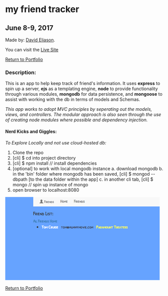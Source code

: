 # my friend tracker
## June 8-9, 2017
Made by: [David Eliason](http://www.davethemaker.com).

You can visit the [Live Site](https://myfriendtracker.herokuapp.com/)

[Return to Portfolio](https://davideliason.github.io/)

### Description:

This is an app to help keep track of friend's information. It uses **express** to spin up a server, **ejs** as a templating engine, **node** to provide functionality through various modules, **mongodb** for data persistence, and **mongoose** to assist with working with the db in terms of models and Schemas.

*This app works to adopt MVC principles by seperating out the models, views, and controllers. The modular approach is also seen through the use of creating node modules where possible and dependency injection.*

#### Nerd Kicks and Giggles:
*To Explore Locally and not use cloud-hosted db:*

1. Clone the repo
2. [cli] $ cd into project directory
3. [cli] $ npm install   // install dependencies
4. [optional] to work with local mongodb instance
  a. download mongodb
  b. in the 'bin' folder where mongodb has been saved, [cli] $ mongod --dbpath [to the data folder within the app]
  c. in another cli tab, [cli] $ mongo // spin up instance of mongo
5. open browser to localhost:8080

![Friend Tracker](./friend_tracker.png?raw=true "friend tracker")

[Return to Portfolio](https://davideliason.github.io/)




